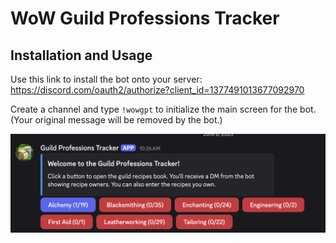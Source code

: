 # WoW Guild Professions Tracker

## Installation and Usage

Use this link to install the bot onto your server: <a href="https://discord.com/oauth2/authorize?client_id=1377491013677092970">https://discord.com/oauth2/authorize?client_id=1377491013677092970</a>

Create a channel and type <code>!wowgpt</code> to initialize the main screen for the bot.  (Your original message will be removed by the bot.)
                
<img src="main.png" />
